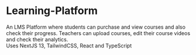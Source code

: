 # Learning-Platform
An LMS Platform where students can purchase and view courses and also check their progress. Teachers can upload courses, edit their course videos and check their analytics.<br>
Uses NextJS 13, TailwindCSS, React and TypeScript

